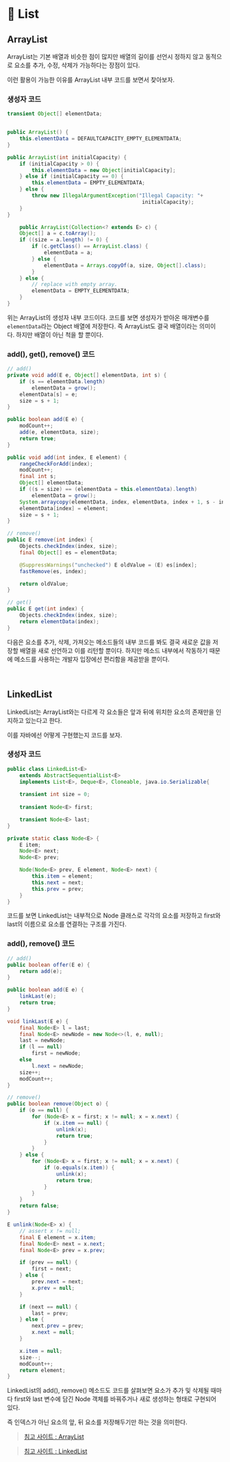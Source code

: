 # :pushpin: List

## ArrayList
ArrayList는 기본 배열과 비슷한 점이 많지만 배열의 길이를 선언시 정하지 않고 동적으로 요소를 추가, 수정, 삭제가 가능하다는 장점이 있다. 

이런 활용이 가능한 이유를 ArrayList 내부 코드를 보면서 찾아보자.

### 생성자 코드
```java
transient Object[] elementData;


public ArrayList() {
    this.elementData = DEFAULTCAPACITY_EMPTY_ELEMENTDATA;
}

public ArrayList(int initialCapacity) {
    if (initialCapacity > 0) {
        this.elementData = new Object[initialCapacity];
    } else if (initialCapacity == 0) {
        this.elementData = EMPTY_ELEMENTDATA;
    } else {
        throw new IllegalArgumentException("Illegal Capacity: "+
                                            initialCapacity);
    }
}

    public ArrayList(Collection<? extends E> c) {
    Object[] a = c.toArray();
    if ((size = a.length) != 0) {
        if (c.getClass() == ArrayList.class) {
            elementData = a;
        } else {
            elementData = Arrays.copyOf(a, size, Object[].class);
        }
    } else {
        // replace with empty array.
        elementData = EMPTY_ELEMENTDATA;
    }
}
```

위는 ArrayList의 생성자 내부 코드이다. 코드를 보면 생성자가 받아온 매개변수를 `elementData`라는 Object 배열에 저장한다. 즉 ArrayList도 결국 배열이라는 의미이다. 하지만 배열이 아닌 척을 할 뿐이다.

### add(), get(), remove() 코드
```java
// add()
private void add(E e, Object[] elementData, int s) {
    if (s == elementData.length)
        elementData = grow();
    elementData[s] = e;
    size = s + 1;
}

public boolean add(E e) {
    modCount++;
    add(e, elementData, size);
    return true;
}

public void add(int index, E element) {
    rangeCheckForAdd(index);
    modCount++;
    final int s;
    Object[] elementData;
    if ((s = size) == (elementData = this.elementData).length)
        elementData = grow();
    System.arraycopy(elementData, index, elementData, index + 1, s - index);
    elementData[index] = element;
    size = s + 1;
}

// remove()
public E remove(int index) {
    Objects.checkIndex(index, size);
    final Object[] es = elementData;

    @SuppressWarnings("unchecked") E oldValue = (E) es[index];
    fastRemove(es, index);

    return oldValue;
}

// get()
public E get(int index) {
    Objects.checkIndex(index, size);
    return elementData(index);
}
```
다음은 요소를 추가, 삭제, 가져오는 메소드들의 내부 코드를 봐도 결국 새로운 값을 저장할 배열을 새로 선언하고 이를 리턴할 뿐이다. 하지만 메소드 내부에서 작동하기 때문에 메소드를 사용하는 개발자 입장에선 편리함을 제공받을 뿐이다.

<br>

## LinkedList
LinkedList는 ArrayList와는 다르게 각 요소들은 앞과 뒤에 위치한 요소의 존재만을 인지하고 있는다고 한다.

이를 자바에선 어떻게 구현했는지 코드를 보자.

### 생성자 코드
```java
public class LinkedList<E>
    extends AbstractSequentialList<E>
    implements List<E>, Deque<E>, Cloneable, java.io.Serializable{
    
    transient int size = 0;
    
    transient Node<E> first;

    transient Node<E> last;
}

private static class Node<E> {
    E item;
    Node<E> next;
    Node<E> prev;

    Node(Node<E> prev, E element, Node<E> next) {
        this.item = element;
        this.next = next;
        this.prev = prev;
    }
}
```
코드를 보면 LinkedList는 내부적으로 Node 클래스로 각각의 요소를 저장하고 first와 last의 이름으로 요소를 연결하는 구조를 가진다.

### add(), remove() 코드
```java
// add()
public boolean offer(E e) {
    return add(e);
}

public boolean add(E e) {
    linkLast(e);
    return true;
}

void linkLast(E e) {
    final Node<E> l = last;
    final Node<E> newNode = new Node<>(l, e, null);
    last = newNode;
    if (l == null)
        first = newNode;
    else
        l.next = newNode;
    size++;
    modCount++;
}

// remove()
public boolean remove(Object o) {
    if (o == null) {
        for (Node<E> x = first; x != null; x = x.next) {
            if (x.item == null) {
                unlink(x);
                return true;
            }
        }
    } else {
        for (Node<E> x = first; x != null; x = x.next) {
            if (o.equals(x.item)) {
                unlink(x);
                return true;
            }
        }
    }
    return false;
}

E unlink(Node<E> x) {
    // assert x != null;
    final E element = x.item;
    final Node<E> next = x.next;
    final Node<E> prev = x.prev;

    if (prev == null) {
        first = next;
    } else {
        prev.next = next;
        x.prev = null;
    }

    if (next == null) {
        last = prev;
    } else {
        next.prev = prev;
        x.next = null;
    }

    x.item = null;
    size--;
    modCount++;
    return element;
}
```
LinkedList의 add(), remove() 메소드도 코드를 살펴보면 요소가 추가 및 삭제될 때마다 first와 last 변수에 담긴 Node 객체를 바꿔주거나 새로 생성하는 형태로 구현되어 있다. 

즉 인덱스가 아닌 요소의 앞, 뒤 요소를 저장해두기만 하는 것을 의미한다.

> [침고 사이트 : ArrayList](https://bepoz-study-diary.tistory.com/236?category=833599)

> [침고 사이트 : LinkedList](https://bepoz-study-diary.tistory.com/234?category=833599)
